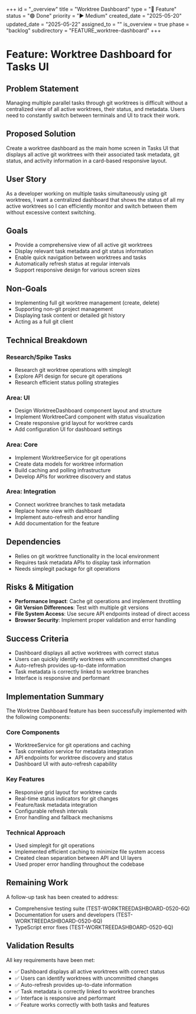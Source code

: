 +++
id = "_overview"
title = "Worktree Dashboard"
type = "🌟 Feature"
status = "🟢 Done"
priority = "▶️ Medium"
created_date = "2025-05-20"
updated_date = "2025-05-22"
assigned_to = ""
is_overview = true
phase = "backlog"
subdirectory = "FEATURE_worktree-dashboard"
+++

# Feature: Worktree Dashboard for Tasks UI

## Problem Statement
Managing multiple parallel tasks through git worktrees is difficult without a centralized view of all active worktrees, their status, and metadata. Users need to constantly switch between terminals and UI to track their work.

## Proposed Solution
Create a worktree dashboard as the main home screen in Tasks UI that displays all active git worktrees with their associated task metadata, git status, and activity information in a card-based responsive layout.

## User Story
As a developer working on multiple tasks simultaneously using git worktrees, I want a centralized dashboard that shows the status of all my active worktrees so I can efficiently monitor and switch between them without excessive context switching.

## Goals
- Provide a comprehensive view of all active git worktrees
- Display relevant task metadata and git status information
- Enable quick navigation between worktrees and tasks
- Automatically refresh status at regular intervals
- Support responsive design for various screen sizes

## Non-Goals
- Implementing full git worktree management (create, delete)
- Supporting non-git project management
- Displaying task content or detailed git history
- Acting as a full git client

## Technical Breakdown

### Research/Spike Tasks
- Research git worktree operations with simplegit
- Explore API design for secure git operations
- Research efficient status polling strategies

### Area: UI
- Design WorktreeDashboard component layout and structure
- Implement WorktreeCard component with status visualization
- Create responsive grid layout for worktree cards
- Add configuration UI for dashboard settings

### Area: Core
- Implement WorktreeService for git operations
- Create data models for worktree information
- Build caching and polling infrastructure
- Develop APIs for worktree discovery and status

### Area: Integration
- Connect worktree branches to task metadata
- Replace home view with dashboard
- Implement auto-refresh and error handling
- Add documentation for the feature

## Dependencies
- Relies on git worktree functionality in the local environment
- Requires task metadata APIs to display task information
- Needs simplegit package for git operations

## Risks & Mitigation
- **Performance Impact**: Cache git operations and implement throttling
- **Git Version Differences**: Test with multiple git versions
- **File System Access**: Use secure API endpoints instead of direct access
- **Browser Security**: Implement proper validation and error handling

## Success Criteria
- Dashboard displays all active worktrees with correct status
- Users can quickly identify worktrees with uncommitted changes
- Auto-refresh provides up-to-date information
- Task metadata is correctly linked to worktree branches
- Interface is responsive and performant

## Implementation Summary

The Worktree Dashboard feature has been successfully implemented with the following components:

### Core Components
- WorktreeService for git operations and caching
- Task correlation service for metadata integration
- API endpoints for worktree discovery and status
- Dashboard UI with auto-refresh capability

### Key Features
- Responsive grid layout for worktree cards
- Real-time status indicators for git changes
- Feature/task metadata integration
- Configurable refresh intervals
- Error handling and fallback mechanisms

### Technical Approach
- Used simplegit for git operations
- Implemented efficient caching to minimize file system access
- Created clean separation between API and UI layers
- Used proper error handling throughout the codebase

## Remaining Work

A follow-up task has been created to address:
- Comprehensive testing suite (TEST-WORKTREEDASHBOARD-0520-6Q)
- Documentation for users and developers (TEST-WORKTREEDASHBOARD-0520-6Q)
- TypeScript error fixes (TEST-WORKTREEDASHBOARD-0520-6Q)

## Validation Results

All key requirements have been met:
- ✅ Dashboard displays all active worktrees with correct status
- ✅ Users can identify worktrees with uncommitted changes
- ✅ Auto-refresh provides up-to-date information
- ✅ Task metadata is correctly linked to worktree branches
- ✅ Interface is responsive and performant
- ✅ Feature works correctly with both tasks and features
